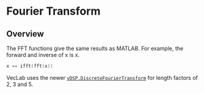 # Fourier Transform

## Overview

The FFT functions give the same results as MATLAB. For example, the forward and inverse of x is x.

```swift
x == ifft(fft(x))
```

VecLab uses the newer [`vDSP.DiscreteFourierTransform`](https://developer.apple.com/documentation/accelerate/vdsp/discretefouriertransform) for length factors of 2, 3 and 5.
